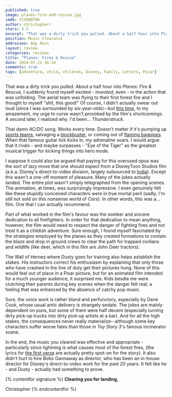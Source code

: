 ```yaml
---
published: true
image: planes-fire-and-rescue.jpg
imdb: tt2980706
author: christopherr
stars: 3.5
excerpt: "That was a dirty trick you pulled. About a half hour into Planes: Fire & Rescue, I suddenly found myself excited - invested, even - in the action that was unfolding."
position: Music Clearance
addressee: Amy Ross
layout: review
categories: reviews
title: "Planes: Fires & Rescue"
date: 2014-07-21 16:14
comments: true
tags: [adventure, child, children, Disney, Family, Letters, Pixar]
---
```

That was a dirty trick you pulled. About a half hour into _Planes: Fire & Rescue,_ I suddenly found myself excited - _invested_, even - in the action that was unfolding. The aerial team was flying to their first forest fire and I thought to myself "shit, this good!" Of course, I didn't actually swear out loud (since I was surrounded by six-year-olds)--but [this time][1], to my amazement, my urge to curse wasn't provoked by the film's shortcomings. A second later, I realized why. I'd been… _Thunderstruck._

   [1]: /content/2013/8/14/planes.html

That damn AC/DC song. Works every time. Doesn't matter if it's pumping up [sports teams][2], salvaging a [blockbuster][3], or coming out of [flaming bagpipes][4]. When that famous guitar lick kicks in, my adrenaline soars. I would argue that it rivals - and maybe surpasses - "Eye of the Tiger" as the greatest musical trigger for kicking things into hero mode.

   [2]: http://en.wikipedia.org/wiki/Thunderstruck_(song)#Usage
   [3]: /content/2012/5/18/battleship.html
   [4]: http://wgrd.com/kilted-man-plays-acdcs-thunderstruck-on-flaming-bagpipes-video/

I suppose it could also be argued that paying for this overused opus was the sort of lazy move that one should expect from a DisneyToon Studios film (a.k.a. Disney's direct-to-video division, largely outsourced to [India][5]). Except this wasn't a one-off moment of pleasure. Many of the jokes actually landed. The entire plot wasn't simply telegraphed from the opening scenes. The animation, at times, was surprisingly impressive. I even genuinely felt like these stupidly conceived characters were in true mortal peril (sadly, I'm still not sold on this nonsense world of _Cars_). In other words, this was a… film. One that I can actually recommend.

   [5]: http://www.cartoonbrew.com/feature-film/planes-fire-rescue-teaser-trailer-90372.html

Part of what worked in the film's favour was the somber and sincere dedication to all firefighters. In order for that dedication to mean anything, however, the film would need to respect the danger of fighting fires and not treat it as a childish adventure. Sure enough, I found myself fascinated by the strategies employed by the planes as they created formations to contain the blaze and drop in ground crews to clear the path for trapped civilians and wildlife (like deer, which in this film are John Deer tractors).

The Wall of Heroes where Dusty goes for training also helps establish the stakes. His instructors correct his enthusiasm by explaining that only those who have crashed in the line of duty get their pictures hung. None of this would feel out of place in a Pixar picture, but for an animated film intended for a much younger audience, it surprised me. Kids besdie me were clutching their parents during key scenes when the danger felt real; a feeling that was enhanced by the absence of catchy pop music.

Sure, the voice work is rather bland and perfunctory, especially by Dane Cook, whose usual antic delivery is strangely sedate. The jokes are mainly dependent on puns, but some of them were half decent (especially turning dirty pick-up trucks into dirty pick-up artists at a bar). And for all the high stakes, the consequences never really materialize--although some key characters suffer worse fates than those in _Toy Story 3_'s famous incinerator scene. 

In the end, the music you cleared was effective and appropriate - particularly since lightning is what causes most of the forest fires, (the lyrics for [the first verse][6] are actually pretty spot-on for the story). It also didn't hurt to hire Bobs Gannaway as director, who has been an in-house director for Disney's direct-to-video work for the past 20 years. It felt like he - and Dusty - actually had something to prove.

   [6]: http://www.azlyrics.com/lyrics/acdc/thunderstruck.html

{% contentfor signature %}
**Clearing you for landing,**

Christopher
{% endcontentfor %}